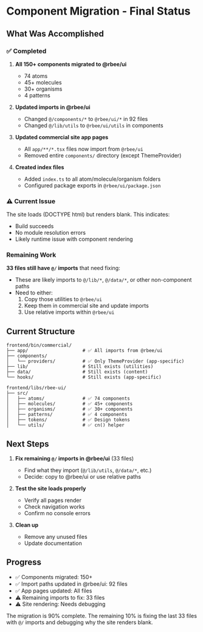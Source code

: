 # Component Migration - Final Status

## What Was Accomplished

### ✅ Completed
1. **All 150+ components migrated to @rbee/ui**
   - 74 atoms
   - 45+ molecules
   - 30+ organisms
   - 4 patterns

2. **Updated imports in @rbee/ui**
   - Changed `@/components/*` to `@rbee/ui/*` in 92 files
   - Changed `@/lib/utils` to `@rbee/ui/utils` in components

3. **Updated commercial site app pages**
   - All `app/**/*.tsx` files now import from `@rbee/ui`
   - Removed entire `components/` directory (except ThemeProvider)

4. **Created index files**
   - Added `index.ts` to all atom/molecule/organism folders
   - Configured package exports in `@rbee/ui/package.json`

### ⚠️ Current Issue

The site loads (DOCTYPE html) but renders blank. This indicates:
- Build succeeds
- No module resolution errors
- Likely runtime issue with component rendering

### Remaining Work

**33 files still have `@/` imports** that need fixing:
- These are likely imports to `@/lib/*`, `@/data/*`, or other non-component paths
- Need to either:
  1. Copy those utilities to `@rbee/ui`
  2. Keep them in commercial site and update imports
  3. Use relative imports within `@rbee/ui`

## Current Structure

```
frontend/bin/commercial/
├── app/                    # ✅ All imports from @rbee/ui
├── components/
│   └── providers/          # ✅ Only ThemeProvider (app-specific)
├── lib/                    # Still exists (utilities)
├── data/                   # Still exists (content)
└── hooks/                  # Still exists (app-specific)

frontend/libs/rbee-ui/
├── src/
│   ├── atoms/              # ✅ 74 components
│   ├── molecules/          # ✅ 45+ components
│   ├── organisms/          # ✅ 30+ components
│   ├── patterns/           # ✅ 4 components
│   ├── tokens/             # ✅ Design tokens
│   └── utils/              # ✅ cn() helper
```

## Next Steps

1. **Fix remaining `@/` imports in @rbee/ui** (33 files)
   - Find what they import (`@/lib/utils`, `@/data/*`, etc.)
   - Decide: copy to @rbee/ui or use relative paths

2. **Test the site loads properly**
   - Verify all pages render
   - Check navigation works
   - Confirm no console errors

3. **Clean up**
   - Remove any unused files
   - Update documentation

## Progress

- ✅ Components migrated: 150+
- ✅ Import paths updated in @rbee/ui: 92 files
- ✅ App pages updated: All files
- ⚠️ Remaining imports to fix: 33 files
- ⚠️ Site rendering: Needs debugging

The migration is 90% complete. The remaining 10% is fixing the last 33 files with `@/` imports and debugging why the site renders blank.
